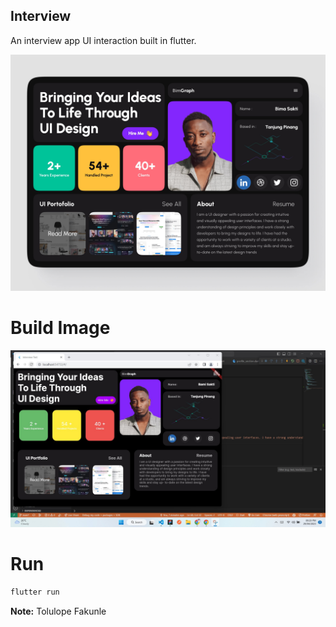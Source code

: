 ## Interview

An interview app UI interaction built in flutter.

![HomePage](./pictures/interview.jpg)

# Build Image

![HomePage](./pictures/build.jpg)

# Run

```bash
flutter run
```

**Note:** Tolulope Fakunle


